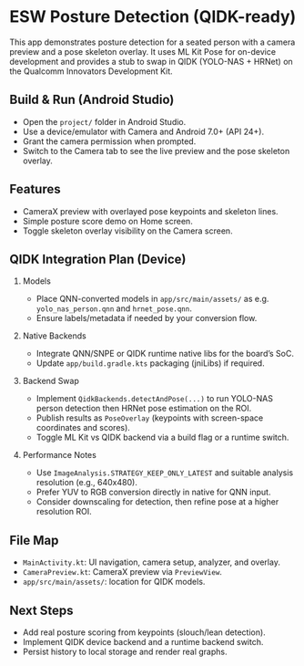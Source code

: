 # ESW Posture Detection (QIDK-ready)

This app demonstrates posture detection for a seated person with a camera preview and a pose skeleton overlay. It uses ML Kit Pose for on-device development and provides a stub to swap in QIDK (YOLO-NAS + HRNet) on the Qualcomm Innovators Development Kit.

## Build & Run (Android Studio)

- Open the `project/` folder in Android Studio.
- Use a device/emulator with Camera and Android 7.0+ (API 24+).
- Grant the camera permission when prompted.
- Switch to the Camera tab to see the live preview and the pose skeleton overlay.

## Features

- CameraX preview with overlayed pose keypoints and skeleton lines.
- Simple posture score demo on Home screen.
- Toggle skeleton overlay visibility on the Camera screen.

## QIDK Integration Plan (Device)

1. Models
   - Place QNN-converted models in `app/src/main/assets/` as e.g. `yolo_nas_person.qnn` and `hrnet_pose.qnn`.
   - Ensure labels/metadata if needed by your conversion flow.

2. Native Backends
   - Integrate QNN/SNPE or QIDK runtime native libs for the board’s SoC.
   - Update `app/build.gradle.kts` packaging (jniLibs) if required.

3. Backend Swap
   - Implement `QidkBackends.detectAndPose(...)` to run YOLO-NAS person detection then HRNet pose estimation on the ROI.
   - Publish results as `PoseOverlay` (keypoints with screen-space coordinates and scores).
   - Toggle ML Kit vs QIDK backend via a build flag or a runtime switch.

4. Performance Notes
   - Use `ImageAnalysis.STRATEGY_KEEP_ONLY_LATEST` and suitable analysis resolution (e.g., 640x480).
   - Prefer YUV to RGB conversion directly in native for QNN input.
   - Consider downscaling for detection, then refine pose at a higher resolution ROI.

## File Map

- `MainActivity.kt`: UI navigation, camera setup, analyzer, and overlay.
- `CameraPreview.kt`: CameraX preview via `PreviewView`.
- `app/src/main/assets/`: location for QIDK models.

## Next Steps

- Add real posture scoring from keypoints (slouch/lean detection).
- Implement QIDK device backend and a runtime backend switch.
- Persist history to local storage and render real graphs.

